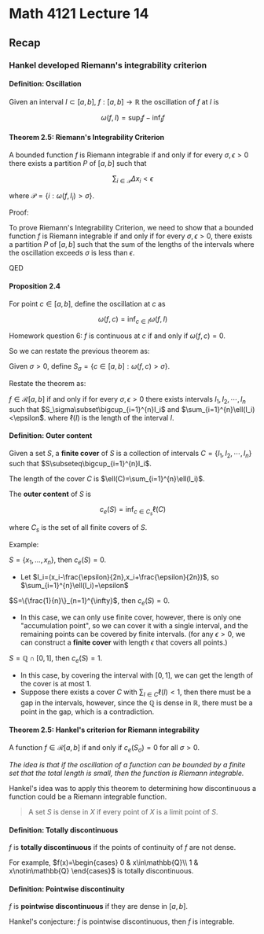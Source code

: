 # Math 4121 Lecture 14

## Recap

### Hankel developed Riemann's integrability criterion

#### Definition: Oscillation

Given an interval $I\subset[a,b]$, $f:[a,b]\to\mathbb{R}$ the oscillation of $f$ at $I$ is

$$
\omega(f,I) = \sup_I f - \inf_I f
$$

#### Theorem 2.5: Riemann's Integrability Criterion

A bounded function $f$ is Riemann integrable if and only if for every $\sigma,\epsilon>0$ there exists a partition $P$ of $[a,b]$ such that

$$
\sum_{i\in \mathcal{P}}\Delta x_i<\epsilon
$$

where $\mathcal{P}=\{i:\omega(f,I_i)>\sigma\}$.

Proof:

To prove Riemann's Integrability Criterion, we need to show that a bounded function $f$ is Riemann integrable if and only if for every $\sigma, \epsilon > 0$, there exists a partition $P$ of $[a, b]$ such that the sum of the lengths of the intervals where the oscillation exceeds $\sigma$ is less than $\epsilon$.

QED

#### Proposition 2.4

For point $c\in[a,b]$, define the oscillation at $c$ as

$$
\omega(f,c) = \inf_{c\in I}\omega(f,I)
$$

Homework question 6: $f$ is continuous at $c$ if and only if $\omega(f,c)=0$.

So we can restate the previous theorem as:

Given $\sigma>0$, define $S_\sigma=\{c\in[a,b]:\omega(f,c)>\sigma\}$.

Restate the theorem as:

$f\in\mathscr{R}[a,b]$ if and only if for every $\sigma,\epsilon>0$ there exists intervals $I_1,I_2,\cdots,I_n$ such that $S_\sigma\subset\bigcup_{i=1}^{n}I_i$ and $\sum_{i=1}^{n}\ell(I_i)<\epsilon$. where $\ell(I)$ is the length of the interval $I$.

#### Definition: Outer content

Given a set $S$, a **finite cover** of $S$ is a collection of intervals $C=\{I_1,I_2,\cdots,I_n\}$ such that $S\subseteq\bigcup_{i=1}^{n}I_i$.

The length of the cover $C$ is $\ell(C)=\sum_{i=1}^{n}\ell(I_i)$.

The **outer content** of $S$ is

$$
c_e(S) = \inf_{c\in C_s}\ell(C)
$$

where $C_s$ is the set of all finite covers of $S$.

Example: 

$S=\{x_1,\ldots,x_n\}$, then $c_e(S)=0$. 

- Let $I_i=(x_i-\frac{\epsilon}{2n},x_i+\frac{\epsilon}{2n})$, so $\sum_{i=1}^{n}\ell(I_i)=\epsilon$

$S=\{\frac{1}{n}\}_{n=1}^{\infty}$, then $c_e(S)=0$.

- In this case, we can only use finite cover, however, there is only one "accumulation point", so we can cover it with a single interval, and the remaining points can be covered by finite intervals. (for any $\epsilon>0$, we can construct a **finite cover** with length $\epsilon$ that covers all points.)

$S=\mathbb{Q}\cap[0,1]$, then $c_e(S)=1$.

- In this case, by covering the interval with $[0,1]$, we can get the length of the cover is at most 1.
- Suppose there exists a cover $C$ with $\sum_{I\in C}\ell(I)<1$, then there must be a gap in the intervals, however, since the $\mathbb{Q}$ is dense in $\mathbb{R}$, there must be a point in the gap, which is a contradiction.

#### Theorem 2.5: Hankel's criterion for Riemann integrability

A function $f\in\mathscr{R}[a,b]$ if and only if $c_e(S_\sigma)=0$ for all $\sigma>0$.

_The idea is that if the oscillation of a function can be bounded by a finite set that the total length is small, then the function is Riemann integrable._

Hankel's idea was to apply this theorem to determining how discontinuous a function could be a Riemann integrable function.

> A set $S$ is dense in $X$ if every point of $X$ is a limit point of $S$.

#### Definition: Totally discontinuous

$f$ is **totally discontinuous** if the points of continuity of $f$ are not dense.

For example, $f(x)=\begin{cases}
0 & x\in\mathbb{Q}\\
1 & x\notin\mathbb{Q}
\end{cases}$ is totally discontinuous.

#### Definition: Pointwise discontinuity

$f$ is **pointwise discontinuous** if they are dense in $[a,b]$.

Hankel's conjecture: $f$ is pointwise discontinuous, then $f$ is integrable.


